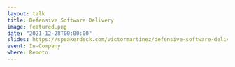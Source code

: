 ```yaml
---
layout: talk
title: Defensive Software Delivery
image: featured.png
date: "2021-12-28T00:00:00"
slides: https://speakerdeck.com/victormartinez/defensive-software-delivery
event: In-Company
where: Remoto
---
```

